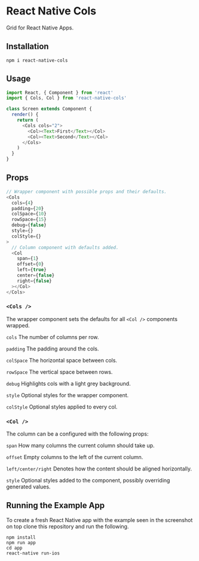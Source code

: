 # React Native Cols

Grid for React Native Apps.

## Installation

```
npm i react-native-cols
```

## Usage

```js
import React, { Component } from 'react'
import { Cols, Col } from 'react-native-cols'

class Screen extends Component {
  render() {
    return (
      <Cols cols="2">
        <Col><Text>First</Text></Col>
        <Col><Text>Second</Text></Col>
      </Cols>
    )
  }
}
```

## Props

```js
// Wrapper component with possible props and their defaults.
<Cols
  cols={4}
  padding={20}
  colSpace={10}
  rowSpace={15}
  debug={false}
  style={}
  colStyle={}
>
  // Column component with defaults added.
  <Col
    span={1}
    offset={0}
    left={true}
    center={false}
    right={false}
  ></Col>
</Cols>
```

### `<Cols />`

The wrapper component sets the defaults for all `<Col />` components wrapped.

`cols` The number of columns per row.

`padding` The padding around the cols.

`colSpace` The horizontal space between cols.

`rowSpace` The vertical space between rows.

`debug` Highlights cols with a light grey background.

`style` Optional styles for the wrapper component.

`colStyle` Optional styles applied to every col.

### `<Col />`

The column can be a configured with the following props:

`span` How many columns the current column should take up.

`offset` Empty columns to the left of the current column.

`left/center/right` Denotes how the content should be aligned horizontally.

`style` Optional styles added to the component, possibly overriding generated
values.

## Running the Example App

To create a fresh React Native app with the example seen in the screenshot on
top clone this repository and run the following.

```
npm install
npm run app
cd app
react-native run-ios
```
